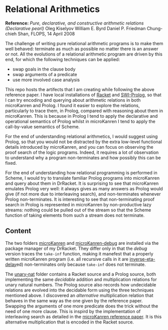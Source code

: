 # Relational Arithmetics

__Reference:__ _Pure, declarative, and constructive arithmetic relations (Declarative pearl)_ Oleg Kiselyov William E. Byrd Daniel P. Friedman Chung-chieh Shan, FLOPS, 14 April 2008

The challenge of writing pure relational arithmetic programs is to make them well behaved: terminate as much as possible no matter there is an answer or not. All the evolutions of a relational arithmetic program are driven by this end, for which the following techniques can be applied:

- swap goals in the clause body 
- swap arguments of a predicate
- use more involved case analysis

This repo hosts the artifects that I am creating while following the above reference paper. I have local installations of [Racket](https://racket-lang.org/) and [SWI-Prolog](https://www.swi-prolog.org/), so that I can try encoding and querying about arithmetic relations in both microKanren and Prolog. I found it easier to explore the relations, particularly to trace them, in Prolog, compared with reasoning about them in microKanren. This is because in Prolog I tend to apply the declarative and operational semantics of Prolog whilst in microKanren I tend to apply the call-by-value semantics of Scheme.

For the end of understanding relational arithmetics, I would suggest using Prolog, so that you would not be distracted by the extra low-level functional details introduced by microKanren, and you can focus on observing the proof search of the logic programs. Indeed, it requires a lot of observation to understand why a program non-terminates and how possibly this can be fixed.

For the end of understanding how relational programming is performed in Scheme, I would try to translate familiar Prolog programs into microKanren and query about them in DrRacket. It is surprising to see that microKanren emulates Prolog very well: it always gives as many answers as Prolog would give (if not more due to interleaving search), and non-terminates whenever Prolog non-terminates. It is interesting to see that non-terminating proof search in Prolog is represented in microKanren by non-productive lazy streams: nothing could be pulled out of the stream so that the Scheme function of taking elements from such a stream does not terminate.  

## Content 

The two folders [microKanren](microKanren) and [microKanren-debug](microKanren-debug) are installed via the package manager of my DrRacket. They differ only in that the _debug_ version traces the `take-inf` function, making it manefest that a properly written microKanren program (i.e. all recursive calls in it are [inverse-eta-delay](https://github.com/YueLiPicasso/microKanren)ed) non-terminates only because `take-inf` does not terminate. 

The [unary-nat](unary-nat) folder contains a Racket source and a Prolog source, both implementing the same _decidable_ addition and multiplication relations for unary natural numbers. The Prolog source also records how undecidable relations are evolved into the decidable form using the three techniques mentioned above. I discovered an _alternative_ multiplication relation that behaves in the same way as the one given by the reference paper. Swapping the arguments of one more predicate does the trick without the need of one more clause. This is inspird by the implementation of interleaving search as detailed in the [microKanren reference paper](https://github.com/YueLiPicasso/microKanren). It is this alternative multiplication that is encoded in the Racket source.   
